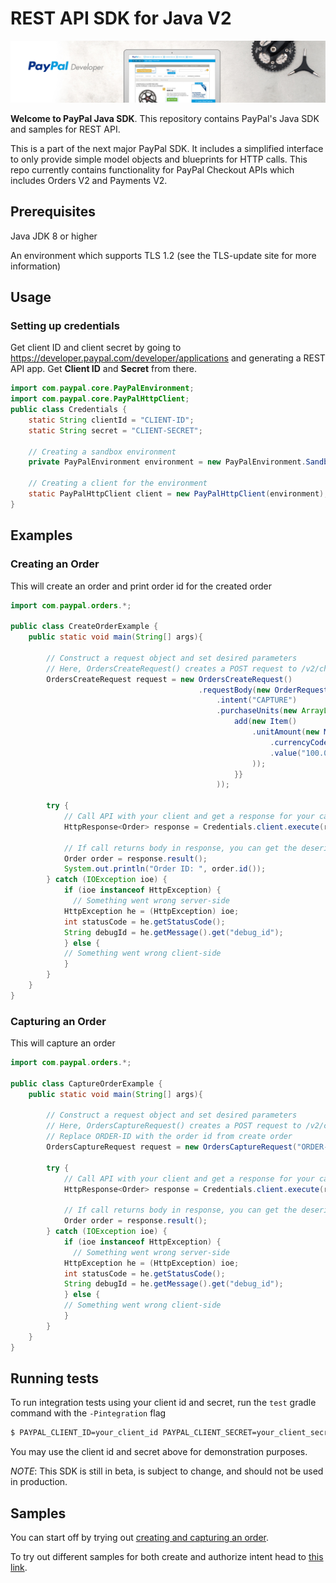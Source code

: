 # REST API SDK for Java V2

![Home Image](homepage.jpg)

__Welcome to PayPal Java SDK__. This repository contains PayPal's Java SDK and samples for REST API.

This is a part of the next major PayPal SDK. It includes a simplified interface to only provide simple model objects and blueprints for HTTP calls. This repo currently contains functionality for PayPal Checkout APIs which includes Orders V2 and Payments V2.

## Prerequisites

Java JDK 8 or higher

An environment which supports TLS 1.2 (see the TLS-update site for more information)

## Usage

### Setting up credentials
Get client ID and client secret by going to https://developer.paypal.com/developer/applications and generating a REST API app. Get <b>Client ID</b> and <b>Secret</b> from there.

```java
import com.paypal.core.PayPalEnvironment;
import com.paypal.core.PayPalHttpClient;
public class Credentials {
    static String clientId = "CLIENT-ID";
    static String secret = "CLIENT-SECRET";
    
    // Creating a sandbox environment
    private PayPalEnvironment environment = new PayPalEnvironment.Sandbox(clientId, secret);
    
    // Creating a client for the environment
    static PayPalHttpClient client = new PayPalHttpClient(environment);
}
```

## Examples
### Creating an Order
This will create an order and print order id for the created order

```java
import com.paypal.orders.*;

public class CreateOrderExample {
    public static void main(String[] args){
        
        // Construct a request object and set desired parameters
        // Here, OrdersCreateRequest() creates a POST request to /v2/checkout/orders
        OrdersCreateRequest request = new OrdersCreateRequest()
                                          .requestBody(new OrderRequest()
                                              .intent("CAPTURE")
                                              .purchaseUnits(new ArrayList<PurchaseUnitRequest> () {{
                                                  add(new Item()
                                                      .unitAmount(new Money()
                                                          .currencyCode("USD")
                                                          .value("100.00")
                                                      )); 
                                                  }}
                                              ));
        
        try {
            // Call API with your client and get a response for your call
            HttpResponse<Order> response = Credentials.client.execute(request);  
            
            // If call returns body in response, you can get the deserialized version by calling result() on the response
            Order order = response.result();
            System.out.println("Order ID: ", order.id());
        } catch (IOException ioe) {
            if (ioe instanceof HttpException) {
              // Something went wrong server-side
            HttpException he = (HttpException) ioe;
            int statusCode = he.getStatusCode();
            String debugId = he.getMessage().get("debug_id");
            } else {
            // Something went wrong client-side
            }
        }
    }
}
```

### Capturing an Order
This will capture an order
```java
import com.paypal.orders.*;

public class CaptureOrderExample {
    public static void main(String[] args){
        
        // Construct a request object and set desired parameters
        // Here, OrdersCaptureRequest() creates a POST request to /v2/checkout/orders
        // Replace ORDER-ID with the order id from create order
        OrdersCaptureRequest request = new OrdersCaptureRequest("ORDER-ID");
        
        try {
            // Call API with your client and get a response for your call
            HttpResponse<Order> response = Credentials.client.execute(request);  
            
            // If call returns body in response, you can get the deserialized version by calling result() on the response
            Order order = response.result();
        } catch (IOException ioe) {
            if (ioe instanceof HttpException) {
              // Something went wrong server-side
            HttpException he = (HttpException) ioe;
            int statusCode = he.getStatusCode();
            String debugId = he.getMessage().get("debug_id");
            } else {
            // Something went wrong client-side
            }
        }
    }
}
```
## Running tests

To run integration tests using your client id and secret, run the `test` gradle command with the `-Pintegration` flag
```sh
$ PAYPAL_CLIENT_ID=your_client_id PAYPAL_CLIENT_SECRET=your_client_secret ./gradlew clean test -Pintegration
```

You may use the client id and secret above for demonstration purposes.


*NOTE*: This SDK is still in beta, is subject to change, and should not be used in production.

## Samples

You can start off by trying out [creating and capturing an order](/checkout-sdk-sample/src/main/java/com/paypal/CaptureIntentExamples/RunAll.java).

To try out different samples for both create and authorize intent head to [this link](/checkout-sdk-sample/src/main/java/com/paypal).
